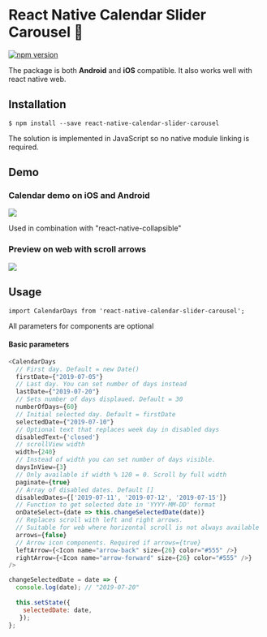 # React Native Calendar Slider Carousel 📆
[![npm version](https://badge.fury.io/js/react-native-calendar-slider-carousel.svg)](https://badge.fury.io/js/react-native-calendar-slider-carousel)

The package is both **Android** and **iOS** compatible. It also works well with react native web.

## Installation

```
$ npm install --save react-native-calendar-slider-carousel
```

The solution is implemented in JavaScript so no native module linking is required.

## Demo

### Calendar demo on iOS and Android

<kbd>
  <img src="https://github.com/domenbukovac/react-native-calendar-slider-carousel/blob/master/images/demo.gif?raw=true">
</kbd>
<p></p>

Used in combination with "react-native-collapsible"

### Preview on web with scroll arrows

<kbd>
  <img src="https://github.com/domenbukovac/react-native-calendar-slider-carousel/blob/master/images/web_with_arrows.png?raw=true">
</kbd>


## Usage

`import CalendarDays from 'react-native-calendar-slider-carousel';`

All parameters for components are optional



#### Basic parameters

```javascript
<CalendarDays
  // First day. Default = new Date()
  firstDate={"2019-07-05"}
  // Last day. You can set number of days instead
  lastDate={"2019-07-20"}
  // Sets number of days displaued. Default = 30
  numberOfDays={60}
  // Initial selected day. Default = firstDate
  selectedDate={"2019-07-10"}
  // Optional text that replaces week day in disabled days
  disabledText={'closed'}
  // scrollView width
  width={240}
  // Instead of width you can set number of days visible.
  daysInView={3}
  // Only available if width % 120 = 0. Scroll by full width
  paginate={true}
  // Array of disabled dates. Default [] 
  disabledDates={['2019-07-11', '2019-07-12', '2019-07-15']}
  // Function to get selected date in 'YYYY-MM-DD' format
  onDateSelect={date => this.changeSelectedDate(date)}
  // Replaces scroll with left and right arrows.
  // Suitable for web where horizontal scroll is not always available 
  arrows={false}
  // Arrow icon components. Required if arrows={true}
  leftArrow={<Icon name="arrow-back" size={26} color="#555" />}
  rightArrow={<Icon name="arrow-forward" size={26} color="#555" />}
/>

```

```javascript
changeSelectedDate = date => {
  console.log(date); // "2019-07-20"
  
  this.setState({
    selectedDate: date,
   });
};

```
